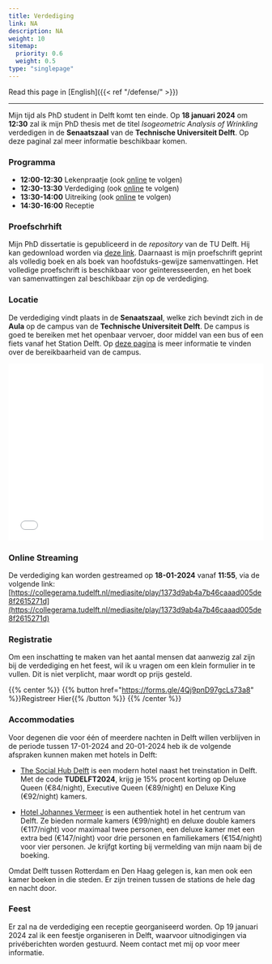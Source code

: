 ```yaml
---
title: Verdediging
link: NA
description: NA
weight: 10
sitemap:
  priority: 0.6
  weight: 0.5
type: "singlepage"
---
```


Read this page in [English]({{< ref "/defense/" >}})

---

Mijn tijd als PhD student in Delft komt ten einde. Op **18 januari 2024** om **12:30** zal ik mijn PhD thesis met de titel *Isogeometric Analysis of Wrinkling* verdedigen in de **Senaatszaal** van de **Technische Universiteit Delft**. Op deze paginal zal meer informatie beschikbaar komen. 

### Programma

* **12:00-12:30** Lekenpraatje (ook [online](https://collegerama.tudelft.nl/mediasite/play/1373d9ab4a7b46caaad005de8f2615271d) te volgen) 
* **12:30-13:30** Verdediging (ook [online](https://collegerama.tudelft.nl/mediasite/play/1373d9ab4a7b46caaad005de8f2615271d) te volgen) 
* **13:30-14:00** Uitreiking (ook [online](https://collegerama.tudelft.nl/mediasite/play/1373d9ab4a7b46caaad005de8f2615271d) te volgen)
* **14:30-16:00** Receptie

### Proefschrhift
Mijn PhD dissertatie is gepubliceerd in de *repository* van de TU Delft. Hij kan gedownload worden via [deze link](https://doi.org/10.4233/uuid:0e4c3644-31a4-4157-983d-bd001d91b8ca). Daarnaast is mijn proefschrift geprint als volledig boek en als boek van hoofdstuks-gewijze samenvattingen. Het volledige proefschrift is beschikbaar voor geïnteresseerden, en het boek van samenvattingen zal beschikbaar zijn op de verdediging.

### Locatie
De verdediging vindt plaats in de **Senaatszaal**, welke zich bevindt zich in de **Aula** op de campus van de **Technische Universiteit Delft**. De campus is goed te bereiken met het openbaar vervoer, door middel van een bus of een fiets vanaf het Station Delft. Op [deze pagina](https://www.tudelftcampus.nl/nl/bereikbaarheid/) is meer informatie te vinden over de bereikbaarheid van de campus.

<iframe width="100%" height="350" name="iframe" src="/defense/map.html" style="border:0;"></iframe>

### Online Streaming
De verdediging kan worden gestreamed op **18-01-2024** vanaf **11:55**, via de volgende link:
[https://collegerama.tudelft.nl/mediasite/play/1373d9ab4a7b46caaad005de8f2615271d](https://collegerama.tudelft.nl/mediasite/play/1373d9ab4a7b46caaad005de8f2615271d)


### Registratie
Om een inschatting te maken van het aantal mensen dat aanwezig zal zijn bij de verdediging en het feest, wil ik u vragen om een klein formulier in te vullen. Dit is niet verplicht, maar wordt op prijs gesteld.  


{{% center %}} {{% button href="https://forms.gle/4Qj9pnD97gcLs73a8" %}}Registreer Hier{{% /button %}} {{% /center %}}

### Accommodaties
Voor degenen die voor één of meerdere nachten in Delft willen verblijven in de periode tussen 17-01-2024 and 20-01-2024 heb ik de volgende afspraken kunnen maken met hotels in Delft: 

* [The Social Hub Delft](https://www.thesocialhub.co/delft/) is een modern hotel naast het treinstation in Delft. Met de code **TUDELFT2024**, krijg je 15% procent korting op Deluxe Queen (€84/night), Executive Queen (€89/night) en Deluxe King (€92/night) kamers. 

* [Hotel Johannes Vermeer](http://www.hotelvermeer.nl/) is een authentiek hotel in het centrum van Delft. Ze bieden normale kamers (€99/night) en deluxe double kamers (€117/night) voor maximaal twee personen, een deluxe kamer met een extra bed (€147/night) voor drie personen en familiekamers (€154/night) voor vier personen. Je krijfgt korting bij vermelding van mijn naam bij de boeking.

Omdat Delft tussen Rotterdam en Den Haag gelegen is, kan men ook een kamer boeken in die steden. Er zijn treinen tussen de stations de hele dag en nacht door. 

### Feest

Er zal na de verdediging een receptie georganiseerd worden. Op 19 januari 2024 zal ik een feestje organiseren in Delft, waarvoor uitnodigingen via privéberichten worden gestuurd. Neem contact met mij op voor meer informatie. 

